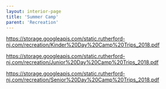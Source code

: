 ```yaml
---
layout: interior-page
title: 'Summer Camp'
parent: 'Recreation'
---
```


https://storage.googleapis.com/static.rutherford-nj.com/recreation/Kinder%20Day%20Camp%20Trips_2018.pdf

https://storage.googleapis.com/static.rutherford-nj.com/recreation/Junior%20Day%20Camp%20Trips_2018.pdf

https://storage.googleapis.com/static.rutherford-nj.com/recreation/Senior%20Day%20Camp%20Trips_2018.pdf
